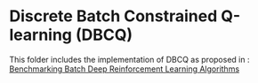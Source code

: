 # Discrete Batch Constrained Q-learning (DBCQ)
This folder includes the implementation of DBCQ as proposed in : [Benchmarking Batch Deep Reinforcement Learning
Algorithms](https://arxiv.org/abs/1910.01708)

  

